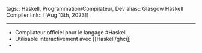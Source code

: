 tags:: Haskell, Programmation/Compilateur, Dev
alias:: Glasgow Haskell Compiler
link::
[[Aug 13th, 2023]]
***

- Compilateur officiel pour le langage #Haskell
- Utilisable intéractivement avec [[Haskell/ghci]]
-